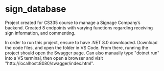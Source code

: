 # sign_database
Project created for CS335 course to manage a Signage Company’s backend. Created 8 endpoints with varying functions regarding receiving sign information, and commenting. 

In order to run this project, ensure to have .NET 8.0 downloaded. Download the code files, and open the folder in VS Code. From there, running the project should open the Swagger page.
Can also manually type "dotnet run" into a VS terminal, then open a browser and visit "http://localhost:8080/swagger/index.html".
